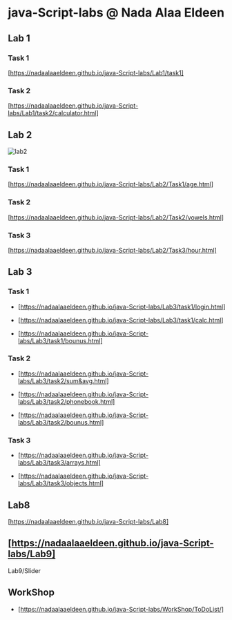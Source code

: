 # java-Script-labs @ Nada Alaa Eldeen 
## Lab 1
### Task 1
[https://nadaalaaeldeen.github.io/java-Script-labs/Lab1/task1]
### Task 2
[https://nadaalaaeldeen.github.io/java-Script-labs/Lab1/task2/calculator.html]
## Lab 2
![lab2](https://nadaalaaeldeen.github.io/java-Script-labs/Lab2/79e94946-d85a-4785-8283-c054f28849a1.jpg)
### Task 1
[https://nadaalaaeldeen.github.io/java-Script-labs/Lab2/Task1/age.html]
### Task 2
[https://nadaalaaeldeen.github.io/java-Script-labs/Lab2/Task2/vowels.html]
### Task 3
[https://nadaalaaeldeen.github.io/java-Script-labs/Lab2/Task3/hour.html]
## Lab 3
### Task 1
- [https://nadaalaaeldeen.github.io/java-Script-labs/Lab3/task1/login.html]
* [https://nadaalaaeldeen.github.io/java-Script-labs/Lab3/task1/calc.html]
+ [https://nadaalaaeldeen.github.io/java-Script-labs/Lab3/task1/bounus.html]
### Task 2
- [https://nadaalaaeldeen.github.io/java-Script-labs/Lab3/task2/sum&avg.html]
* [https://nadaalaaeldeen.github.io/java-Script-labs/Lab3/task2/phonebook.html]
+ [https://nadaalaaeldeen.github.io/java-Script-labs/Lab3/task2/bounus.html]
### Task 3
- [https://nadaalaaeldeen.github.io/java-Script-labs/Lab3/task3/arrays.html]
* [https://nadaalaaeldeen.github.io/java-Script-labs/Lab3/task3/objects.html]
## Lab8
[https://nadaalaaeldeen.github.io/java-Script-labs/Lab8]
## [https://nadaalaaeldeen.github.io/java-Script-labs/Lab9]
Lab9/Slider
## WorkShop
- [https://nadaalaaeldeen.github.io/java-Script-labs/WorkShop/ToDoList/]
